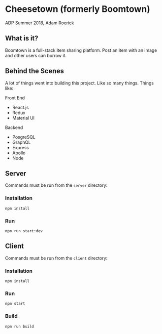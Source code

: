 # Cheesetown (formerly Boomtown)

ADP Summer 2018, Adam Roerick

## What is it?

Boomtown is a full-stack item sharing platform. Post an item with an image and other users can borrow it.

## Behind the Scenes

A lot of things went into building this project. Like so many things. Things like:

Front End
- React.js
- Redux
- Material UI

Backend
- PosgreSQL
- GraphQL
- Express
- Apollo
- Node

## Server

Commands must be run from the `server` directory:

### Installation

`npm install`

### Run

`npm run start:dev`

## Client

Commands must be run from the `client` directory:

### Installation

`npm install`

### Run

`npm start`

### Build

`npm run build`

